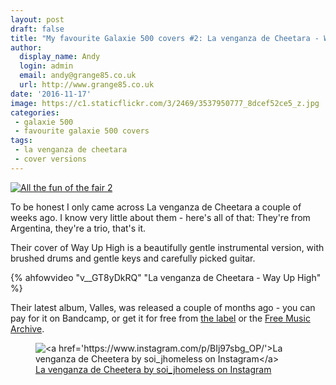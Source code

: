 ```yaml
---
layout: post
draft: false
title: "My favourite Galaxie 500 covers #2: La venganza de Cheetara - Way Up High"
author:
  display_name: Andy
  login: admin
  email: andy@grange85.co.uk
  url: http://www.grange85.co.uk
date: '2016-11-17'
image: https://c1.staticflickr.com/3/2469/3537950777_8dcef52ce5_z.jpg
categories:
 - galaxie 500
 - favourite galaxie 500 covers
tags:
 - la venganza de cheetara
 - cover versions
---
```

<a data-flickr-embed="true"  href="https://www.flickr.com/photos/peterscherub/23916016321/" title="All the fun of the fair 2"><img src="https://c2.staticflickr.com/6/5692/23916016321_baafb949bd_b.jpg" alt="All the fun of the fair 2"></a>

<p>To be honest I only came across La venganza de Cheetara a couple of weeks ago. I know very little about them - here's all of that: They're from Argentina, they're a trio, that's it.</p>

<p>Their cover of Way Up High is a beautifully gentle instrumental version, with brushed drums and gentle keys and carefully picked guitar.</p>

{% ahfowvideo "v__GT8yDkRQ" "La venganza de Cheetara - Way Up High" %}

<p>Their latest album, Valles, was released a couple of months ago - you can pay for it on Bandcamp, or get it for free from <a href="http://fuegoamigodiscos.com.ar/catalogolvdch.html">the label</a> or the <a href="http://freemusicarchive.org/music/La_venganza_de_Cheetara/Valles/">Free Music Archive</a>.

<figure class="caption aligncenter"><img src="https://media.fullofwishes.co.uk/00-misc/pictures/lavenganzadecheetara.jpg" alt="<a href='https://www.instagram.com/p/BIj97sbg_OP/'>La venganza de Cheetera by soi_jhomeless on Instagram</a>" /><figcaption class="caption-text"><a href='https://www.instagram.com/p/BIj97sbg_OP/'>La venganza de Cheetera by soi_jhomeless on Instagram</a></figcaption></figure>

